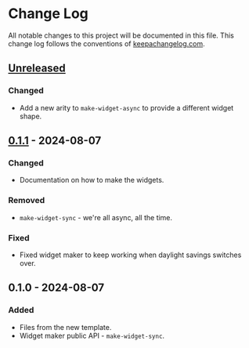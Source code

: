 # Change Log
All notable changes to this project will be documented in this file. This change log follows the conventions of [keepachangelog.com](http://keepachangelog.com/).

## [Unreleased]
### Changed
- Add a new arity to `make-widget-async` to provide a different widget shape.

## [0.1.1] - 2024-08-07
### Changed
- Documentation on how to make the widgets.

### Removed
- `make-widget-sync` - we're all async, all the time.

### Fixed
- Fixed widget maker to keep working when daylight savings switches over.

## 0.1.0 - 2024-08-07
### Added
- Files from the new template.
- Widget maker public API - `make-widget-sync`.

[Unreleased]: https://github.com/antoine247/cljqrgenerator/compare/0.1.1...HEAD
[0.1.1]: https://github.com/antoine247/cljqrgenerator/compare/0.1.0...0.1.1
